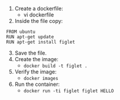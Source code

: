 1. Create a dockerfile:
    - vi dockerfile
2. Inside the file copy:
```
FROM ubuntu
RUN apt-get update
RUN apt-get install figlet
```
3. Save the file.
4. Create the image:
    - `docker build -t figlet .`
5. Verify the image:
    - `docker images`
6. Run the container:
    - `docker run -ti figlet figlet HELLO`
